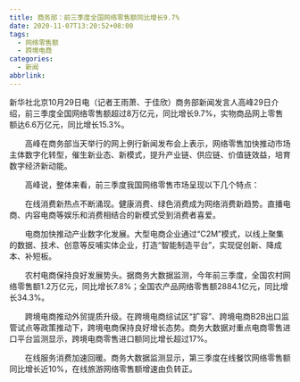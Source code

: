 ```yaml
---
title: 商务部：前三季度全国网络零售额同比增长9.7%
date: 2020-11-07T13:20:52+08:00
tags:
  - 网络零售额
  - 跨境电商
categories:
  - 新闻
abbrlink:
---
```


新华社北京10月29日电（记者王雨萧、于佳欣）商务部新闻发言人高峰29日介绍，前三季度全国网络零售额超过8万亿元，同比增长9.7%，实物商品网上零售额达6.6万亿元，同比增长15.3%。

　　高峰在商务部当天举行的网上例行新闻发布会上表示，网络零售加快推动市场主体数字化转型，催生新业态、新模式，提升产业链、供应链、价值链效益，培育数字经济新动能。

　　高峰说，整体来看，前三季度我国网络零售市场呈现以下几个特点：

　　在线消费新热点不断涌现。健康消费、绿色消费成为网络消费新趋势。直播电商、内容电商等娱乐和消费相结合的新模式受到消费者喜爱。

　　电商加快推动产业数字化发展。大型电商企业通过“C2M”模式，以线上聚集的数据、技术、创意等反哺实体企业，打造“智能制造平台”，实现促创新、降成本、补短板。

　　农村电商保持良好发展势头。据商务大数据监测，今年前三季度，全国农村网络零售额1.2万亿元，同比增长7.8%；全国农产品网络零售额2884.1亿元，同比增长34.3%。

　　跨境电商推动外贸提质升级。在跨境电商综试区“扩容”、跨境电商B2B出口监管试点等政策推动下，跨境电商保持良好增长态势。商务大数据对重点电商零售进口平台监测显示，跨境电商零售进口额同比增长超过17%。

　　在线服务消费加速回暖。商务大数据监测显示，第三季度在线餐饮网络零售额同比增长近10%，在线旅游网络零售额增速由负转正。